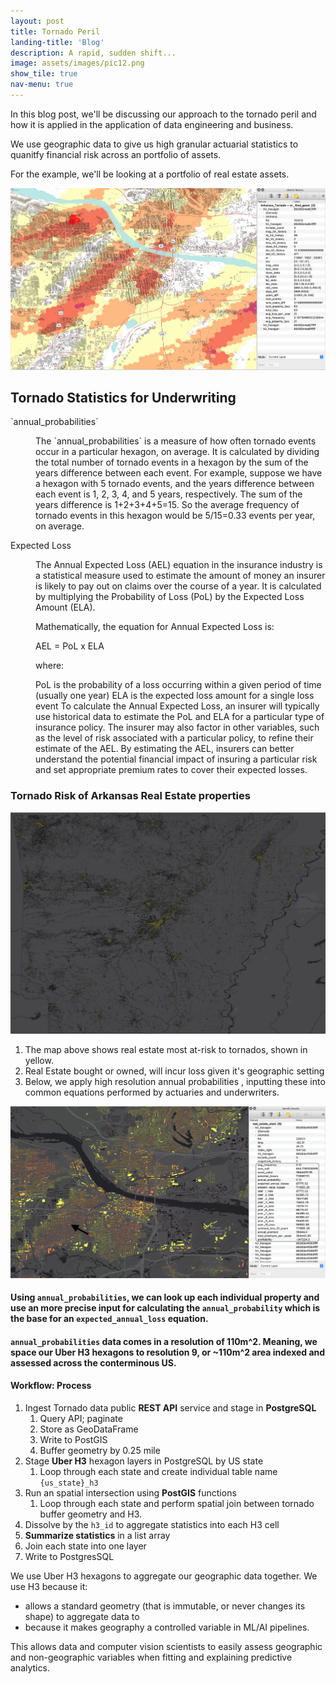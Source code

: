 ```yaml
---
layout: post
title: Tornado Peril
landing-title: 'Blog'
description: A rapid, sudden shift...
image: assets/images/pic12.png
show_tile: true
nav-menu: true
---
```


In this blog post, we'll be discussing our approach to the tornado peril and how it is applied in the application of data engineering and business.

We use geographic data to give us high granular actuarial statistics to quanitfy financial risk across an portfolio of assets.

For the example, we'll be looking at a portfolio of real estate assets.



![image info](/assets/images/pic12.jpg)



<h2>Tornado Statistics for Underwriting</h2>
<dl>
	<dt>`annual_probabilities`</dt>
	<dd>
		<p>
        The `annual_probabilities` is a measure of how often tornado events occur in a particular hexagon, on average. It is calculated by dividing the total number of tornado events in a hexagon by the sum of the years difference between each event.
		For example, suppose we have a hexagon with 5 tornado events, and the years difference between each event is 1, 2, 3, 4, and 5 years, respectively. The sum of the years difference is 1+2+3+4+5=15. So the average frequency of tornado events in this hexagon would be 5/15=0.33 events per year, on average.</p>
	</dd>
	<dt>Expected Loss</dt>
	<dd>
		<p>The Annual Expected Loss (AEL) equation in the insurance industry is a statistical measure used to estimate the amount of money an insurer is likely to pay out on claims over the course of a year. It is calculated by multiplying the Probability of Loss (PoL) by the Expected Loss Amount (ELA).

Mathematically, the equation for Annual Expected Loss is:

AEL = PoL x ELA

where:

PoL is the probability of a loss occurring within a given period of time (usually one year)
ELA is the expected loss amount for a single loss event
To calculate the Annual Expected Loss, an insurer will typically use historical data to estimate the PoL and ELA for a particular type of insurance policy. The insurer may also factor in other variables, such as the level of risk associated with a particular policy, to refine their estimate of the AEL. By estimating the AEL, insurers can better understand the potential financial impact of insuring a particular risk and set appropriate premium rates to cover their expected losses.</p>
	</dd>
</dl>

### **Tornado Risk of Arkansas Real Estate properties**

![image info](/assets/images/arkansas_risk_realestate.png)



1. The map above shows real estate most at-risk to tornados, shown in yellow.
2. Real Estate bought or owned, will incur loss given it's geographic setting
3. Below, we apply  high resolution annual probabilities , inputting these into common equations performed by actuaries and underwriters.



![image info](/assets/images/arkansas_risk_stats.png)

#### Using `annual_probabilities`, we can look up each individual property and use an more precise input for calculating the `annual_probability` which is the base for an `expected_annual_loss` equation.

#### `annual_probabilities` data comes in a resolution of 110m^2.  Meaning, we space our **Uber H3 hexagons** to resolution 9, or ~110m^2 area indexed and assessed across the conterminous US.


#### **Workflow: Process**

1. Ingest Tornado data public **REST API** service and stage in **PostgreSQL**
   1. Query API; paginate
   2. Store as GeoDataFrame
   3. Write to PostGIS
   4. Buffer geometry by 0.25 mile
2. Stage **Uber H3** hexagon layers in PostgreSQL by US state
     1. Loop through each state and create individual table name `{us_state}_h3`
3. Run an spatial intersection using **PostGIS** functions
      1. Loop through each state and perform spatial join between tornado buffer geometry and H3.
4. Dissolve by the `h3_id` to aggregate statistics into each H3 cell
5. **Summarize statistics** in a list array
6.  Join each state into one layer
7.  Write to PostgresSQL

We use Uber H3 hexagons to aggregate our geographic data together.  We use H3 because it:
-  allows a standard geometry (that is immutable, or never changes its shape) to aggregate data to
-  because it makes geography a controlled variable in ML/AI pipelines.  
  
This allows data and computer vision scientists to easily assess geographic and non-geographic variables when fitting and explaining predictive analytics.
